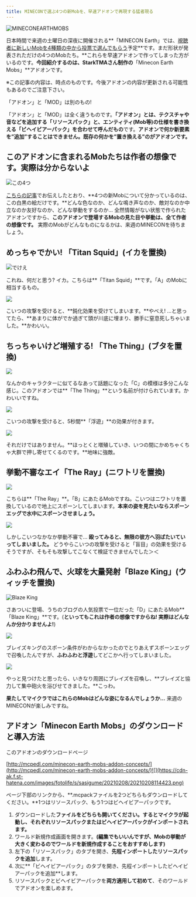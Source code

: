 ```yaml
---
title: MINECONで選ぶ4つの新Mobを、早速アドオンで再現する猛者現る
---
```


![MINECONEARTHMOBS](https://cdn-ak.f.st-hatena.com/images/fotolife/s/sasigume/20210208/20210208110441.png)

日本時間で来週の土曜日の深夜に開催される**「MINECON Earth」では、[視聴者に新しいMobを4種類の中から投票で選んでもらう](https://www.napoan.com/vote-new-mob-durin-minecon-earth/)予定**です。まだ形状が発表されただけの4つのMobたち。**これらを早速アドオンで作ってしまった方がいるのです。**今回紹介するのは、StarkTMAさん制作の**「Minecon Earth Mobs」**アドオンです。

※この記事の内容は、時点のものです。今後アドオンの内容が更新される可能性もあるのでご注意下さい。

「アドオン」と「MOD」は別のもの!

「アドオン」と「MOD」は全く違うものです。**「アドオン」とは、テクスチャや音などを追加する「リソースパック」と、エンティティ(Mob等)の仕様を書き換える「ビヘイビアーパック」を合わせて呼んだもの**です。**アドオンで何か新要素を”追加”することはできません。既存の何かを”置き換える”のがアドオンです。**

## このアドオンに含まれるMobたちは作者の想像です。実際は分からないよ

![この4つ](https://cdn-ak.f.st-hatena.com/images/fotolife/s/sasigume/20210208/20210208114333.png)

[こちらの記事](https://www.napoan.com/vote-new-mob-durin-minecon-earth/)でお伝えしたとおり、**4つの新Mobについて分かっているのは、この白黒の絵だけです。**どんな色なのか、どんな鳴き声なのか、敵対なのか中立なのか友好なのか、どんな挙動をするのか… 全然情報がない状態で作られたアドオンですから、**このアドオンで登場するMobの見た目や挙動は、全て作者の想像です。** 実際のMobがどんなものになるかは、来週のMINECONを待ちましょう。

## めっちゃでかい! 「Titan Squid」(イカを置換)

![でけえ](https://cdn-ak.f.st-hatena.com/images/fotolife/s/sasigume/20210208/20210208123020.png)

これね、何だと思う? イカ。こちらは**「Titan Squid」**です。「A」のMobに相当するもの。

![](https://cdn-ak.f.st-hatena.com/images/fotolife/s/sasigume/20210208/20210208114401.png)

こいつの攻撃を受けると、**鈍化効果を受けてしまいます。**やべえ! …と思ってたら、**あまりに体がでか過ぎて頭が川底に埋まり、勝手に窒息死しちゃいました。**かわいい。

## ちっちゃいけど増殖する! 「The Thing」(ブタを置換)

![](https://cdn-ak.f.st-hatena.com/images/fotolife/s/sasigume/20210208/20210208114357.png)

なんかのキャラクターに似てるなあって話題になった「C」の模様は多分こんな感じ。このアドオンでは**「The Thing」**という名前が付けられています。かわいいですね。

![](https://cdn-ak.f.st-hatena.com/images/fotolife/s/sasigume/20210208/20210208114349.png)

こいつの攻撃を受けると、5秒間**「浮遊」**の効果が付きます。

![](https://cdn-ak.f.st-hatena.com/images/fotolife/s/sasigume/20210208/20210208114352.png)

それだけではありません。**ほっとくと増殖していき、いつの間にかめちゃくちゃ大群で押し寄せてくるのです。**地味に強敵。

## 挙動不審なエイ「The Ray」(ニワトリを置換)

![](https://cdn-ak.f.st-hatena.com/images/fotolife/s/sasigume/20210208/20210208114406.png)

こちらは**「The Ray」**。「B」にあたるMobですね。こいつはニワトリを置換しているので地上にスポーンしてしまいます。**本来の姿を見たいならスポーンエッグで水中にスポーンさせましょう。**

![](https://cdn-ak.f.st-hatena.com/images/fotolife/s/sasigume/20210208/20210208114411.png)

しかしこいつなかなか挙動不審で… **殴ってみると、無限の彼方へ羽ばたいていってしまいました。** どうやらこいつの攻撃を受けると「盲目」の効果を受けるそうですが、そもそも攻撃してこなくて検証できませんでした＞＜

## ふわふわ飛んで、火球を大量発射「Blaze King」(ウィッチを置換)

![Blaze King](https://cdn-ak.f.st-hatena.com/images/fotolife/s/sasigume/20210208/20210208122023.png)

さあついに登場、うちのブログの人気投票で一位だった「D」にあたるMob**「Blaze King」**です。(**といってもこれは作者の想像ですからね! 実際はどんなんか分かりませんよ!**)

![](https://cdn-ak.f.st-hatena.com/images/fotolife/s/sasigume/20210208/20210208114415.png)

ブレイズキングのスポーン条件がわからなかったのでとりあえずスポーンエッグで召喚したんですが、**ふわふわと浮遊**してどこかへ行ってしまいました。

![](https://cdn-ak.f.st-hatena.com/images/fotolife/s/sasigume/20210208/20210208114419.png)

やっと見つけたと思ったら、いきなり周囲にブレイズを召喚し、**ブレイズと協力して集中砲火を浴びせてきました。**こっわ。

**果たしてマイクラではこれらのMobはどんな姿になるんでしょうか…** 来週のMINECONが楽しみですね。

## アドオン「Minecon Earth Mobs」のダウンロードと導入方法

このアドオンのダウンロードページ

[http://mcpedl.com/minecon-earth-mobs-addon-concepts/](http://mcpedl.com/minecon-earth-mobs-addon-concepts/)![](https://cdn-ak.f.st-hatena.com/images/fotolife/s/sasigume/20210208/20210208114423.png)

ページ下部のリンクから、**.mcpackファイルを2つどちらもダウンロードしてください。**1つはリソースパック、もう1つはビヘイビアーパックです。

1.  ダウンロードした**ファイルをどちらも開いてください。するとマイクラが起動し、それぞれリソースパックまたはビヘイビアーパックがインポートされます。**
2.  ワールド新規作成画面を開きます。**(編集でもいいんですが、Mobの挙動が大きく変わるのでワールドを新規作成することをおすすめします)**
3.  左下の「リソースパック」のタブを開き、**先程インポートしたリソースパックを追加**します。
4.  次に**「ビヘイビアーパック」のタブを開き、先程インポートしたビヘイビアーパックを追加**します。
5.  リソースパックとビヘイビアーパックを**両方適用して初めて**、そのワールドでアドオンを楽しめます。
